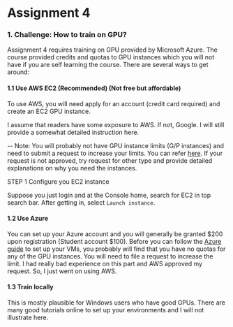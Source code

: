 # Assignment 4

### 1. Challenge: How to train on GPU?
Assignment 4 requires training on GPU provided by Microsoft Azure. The course provided credits and quotas to GPU instances which you will not have if you are self learning the course. There are several ways to get around:

#### 1.1 Use AWS EC2 (Recommended) (Not free but affordable)

To use AWS, you will need apply for an account (credit card required) and create an EC2 GPU instance.

I assume that readers have some exposure to AWS. If not, Google. I will still provide a somewhat detailed instruction here.

-- Note: You will probably not have GPU instance limits (G/P instances) and need to submit a request to increase your limits. You can refer [here](https://aws.amazon.com/premiumsupport/knowledge-center/ec2-instance-limit/). If your request is not approved, try request for other type and provide detailed explanations on why you need the instances.

STEP 1 Configure you EC2 instance

Suppose you just login and at the Console home, search for EC2 in top search bar. After getting in, select `Launch instance`.




#### 1.2 Use Azure

You can set up your Azure account and you will generally be granted $200 upon registration (Student account $100). Before you can follow the [Azure guide](https://github.com/daviddwlee84/Stanford-CS224n-NLP/blob/master/Assignments/AzureGuide.pdf) to set up your VMs, you probably will find that you have no quotas for any of the GPU instances. You will need to file a request to increase the limit. I had really bad experience on this part and AWS approved my request. So, I just went on using AWS.

#### 1.3 Train locally 

This is mostly plausible for Windows users who have good GPUs. There are many good tutorials online to set up your environments and I will not illustrate here.



